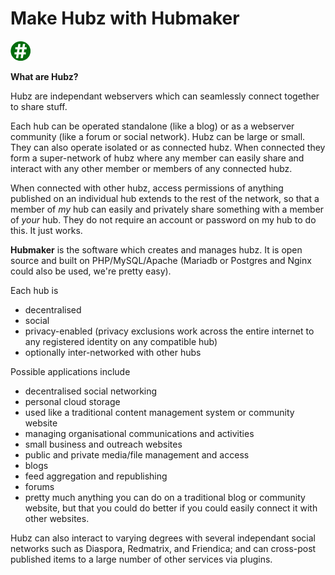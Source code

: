 
Make Hubz with Hubmaker
=======================

![Hubmaker](images/ghash-32.png)

**What are Hubz?**

Hubz are independant webservers which can seamlessly connect together to share stuff. 

Each hub can be operated standalone (like a blog) or as a webserver community (like a forum or social network). Hubz can be large or small. They can also operate isolated or as connected hubz. When connected they form a super-network of hubz where any member can easily share and interact with any other member or members of any connected hubz. 

When connected with other hubz, access permissions of anything published on an individual hub extends to the rest of the network, so that a member of *my* hub can easily and privately share something with a member of *your* hub. They do not require an account or password on my hub to do this. It just works. 

**Hubmaker** is the software which creates and manages hubz. It is open source and built on PHP/MySQL/Apache (Mariadb or Postgres and Nginx could also be used, we're pretty easy).  

Each hub is

* decentralised
* social
* privacy-enabled (privacy exclusions work across the entire internet to any registered identity on any compatible hub)
* optionally inter-networked with other hubs

Possible applications include

* decentralised social networking
* personal cloud storage
* used like a traditional content management system or community website
* managing organisational communications and activities
* small business and outreach websites
* public and private media/file management and access
* blogs
* feed aggregation and republishing
* forums
* pretty much anything you can do on a traditional blog or community website, but that you could do better if you could easily connect it with other websites.


Hubz can also interact to varying degrees with several independant social networks such as Diaspora, Redmatrix, and Friendica; and can cross-post published items to a large number of other services via plugins.  